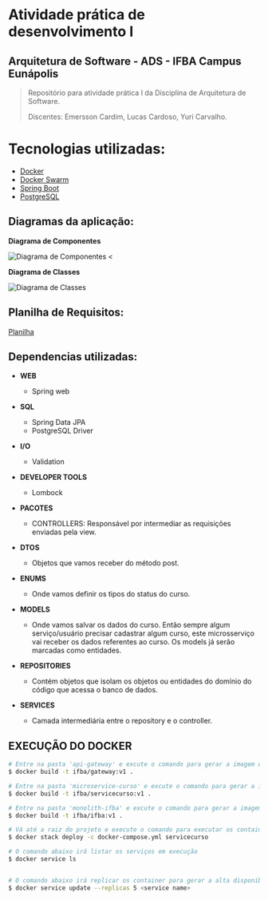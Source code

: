 # Atividade prática de desenvolvimento I
## Arquitetura de Software - ADS - IFBA Campus Eunápolis
> <p>Repositório para atividade prática I da Disciplina de Arquitetura de Software.</p>
> <p>Discentes: Emersson Cardim, Lucas Cardoso, Yuri Carvalho.</p>

Tecnologias utilizadas:
=================
<!--ts-->
* [Docker](https://www.docker.com/)
* [Docker Swarm](https://docs.docker.com/get-started/swarm-deploy/)
* [Spring Boot](https://spring.io/projects/spring-boot)
* [PostgreSQL](https://www.postgresql.org/)
 
<!--te-->

## Diagramas da aplicação:
<p><b>Diagrama de Componentes</b></p>

![Diagrama de Componentes](https://user-images.githubusercontent.com/75703602/133001984-110b60e3-4f00-42cb-9ffb-211a3c218d75.png)
<
<p><b>Diagrama de Classes</b></p>

![Diagrama de Classes](https://user-images.githubusercontent.com/75703602/133002000-db70e1ef-76a2-4423-a923-8a908d267f3d.png)

## Planilha de Requisitos:
[Planilha](https://docs.google.com/spreadsheets/d/1oaoLdADJX-Co9HcibigfcjVjz1ZsCv2h/edit?usp=sharing&ouid=103142025522406814186&rtpof=true&sd=true)

## Dependencias utilizadas:
<!--ts-->
* <b>WEB</b>
   * Spring web

* <b>SQL</b>
  * Spring Data JPA
  * PostgreSQL Driver

* <b>I/O</b>
  * Validation

* <b>DEVELOPER TOOLS</b>
  * Lombock

* <b>PACOTES</b>
  * CONTROLLERS: Responsável por intermediar as requisições enviadas pela view.

* <b>DTOS</b>
  * Objetos que vamos receber do método post.

* <b>ENUMS</b>
  * Onde vamos definir os tipos do status do curso.

* <b>MODELS</b>
  * Onde vamos salvar os dados do curso. Então sempre algum serviço/usuário precisar cadastrar algum 		curso, este microsserviço vai receber os dados referentes ao 		curso. Os models já serão marcadas como entidades.

* <b>REPOSITORIES</b>
  * Contém objetos que isolam os objetos ou entidades do domínio do código que acessa o banco de dados.	

* <b>SERVICES</b>
  * Camada intermediária entre o repository e o controller.
<!--te-->

## EXECUÇÃO DO DOCKER
```bash
# Entre na pasta 'api-gateway' e excute o comando para gerar a imagem do gateway
$ docker build -t ifba/gateway:v1 .

# Entre na pasta 'microservice-curso' e excute o comando para gerar a imagem do curso
$ docker build -t ifba/servicecurso:v1 .

# Entre na pasta 'monolith-ifba' e excute o comando para gerar a imagem do ifba
$ docker build -t ifba/ifba:v1 .

# Vá até a raiz do projeto e execute o comando para executar os containers
$ docker stack deploy -c docker-compose.yml servicecurso

# O comando abaixo irá listar os serviços em execução
$ docker service ls


# O comando abaixo irá replicar os container para gerar a alta disponibilidade, no exemplo 5 containers
$ docker service update --replicas 5 <service name>

```
